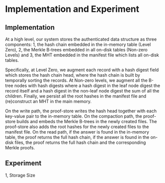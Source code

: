 Implementation and Experiment
===

Implementation
---


At a high level, our system stores the authenticated data structure as three components: 1,  the hash chain embedded in the in-memory table (Level Zero), 2,  the Merkle B-trees embedded in all on-disk tables (Non-zero Levels) and 3,  the MHT embedded in the manifest file which lists all on-disk tables.

Specifically, at Level Zero, we augment each record with a hash digest field which stores the hash chain head, where the hash chain is built by temporally sorting the records. At Non-zero levels, we augment all the B-tree nodes with hash digests where a hash digest in the leaf node digest the record itself and a hash digest in the non-leaf node digest the sum of all the children. Finally, we persist all the root hashes in the manifest file and (re)construct an MHT in the main memory.

On the write path, the proof-store writes the hash head together with each key-value pair to the in-memory table. On the compaction path, the proof-store builds and embeds the Merkle B-trees in the newly created files. The proof-store also adds the root hashes for the newly created files to the manifest file. On the read path, if the answer is found in the in-memory table, the proof returns the full hash chain, if the answer is found in the on-disk files, the proof returns the full hash chain and the corresponding Merkle proofs. 


Experiment
---

1, Storage Size 

